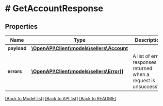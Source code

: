# # GetAccountResponse

## Properties

Name | Type | Description | Notes
------------ | ------------- | ------------- | -------------
**payload** | [**\OpenAPI\Client\models\sellers\Account**](Account.md) |  | [optional]
**errors** | [**\OpenAPI\Client\models\sellers\Error[]**](Error.md) | A list of error responses returned when a request is unsuccessful. | [optional]

[[Back to Model list]](../../README.md#models) [[Back to API list]](../../README.md#endpoints) [[Back to README]](../../README.md)
